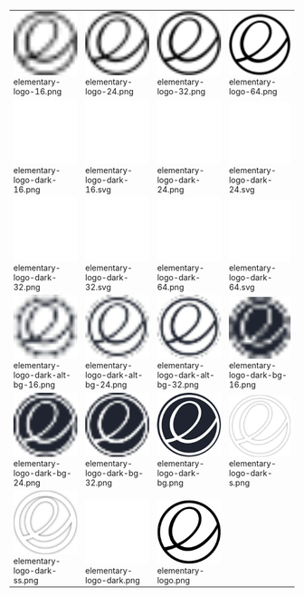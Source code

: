 <table><tr><tr><td valign="bottom"><img src="./elementary-logo-16.png" width="200"><br>elementary-logo-16.png</td><td valign="bottom"><img src="./elementary-logo-24.png" width="200"><br>elementary-logo-24.png</td><td valign="bottom"><img src="./elementary-logo-32.png" width="200"><br>elementary-logo-32.png</td><td valign="bottom"><img src="./elementary-logo-64.png" width="200"><br>elementary-logo-64.png</td></tr><tr><td valign="bottom"><img src="./elementary-logo-dark-16.png" width="200"><br>elementary-logo-dark-16.png</td><td valign="bottom"><img src="./elementary-logo-dark-16.svg" width="200"><br>elementary-logo-dark-16.svg</td><td valign="bottom"><img src="./elementary-logo-dark-24.png" width="200"><br>elementary-logo-dark-24.png</td><td valign="bottom"><img src="./elementary-logo-dark-24.svg" width="200"><br>elementary-logo-dark-24.svg</td></tr><tr><td valign="bottom"><img src="./elementary-logo-dark-32.png" width="200"><br>elementary-logo-dark-32.png</td><td valign="bottom"><img src="./elementary-logo-dark-32.svg" width="200"><br>elementary-logo-dark-32.svg</td><td valign="bottom"><img src="./elementary-logo-dark-64.png" width="200"><br>elementary-logo-dark-64.png</td><td valign="bottom"><img src="./elementary-logo-dark-64.svg" width="200"><br>elementary-logo-dark-64.svg</td></tr><tr><td valign="bottom"><img src="./elementary-logo-dark-alt-bg-16.png" width="200"><br>elementary-logo-dark-alt-bg-16.png</td><td valign="bottom"><img src="./elementary-logo-dark-alt-bg-24.png" width="200"><br>elementary-logo-dark-alt-bg-24.png</td><td valign="bottom"><img src="./elementary-logo-dark-alt-bg-32.png" width="200"><br>elementary-logo-dark-alt-bg-32.png</td><td valign="bottom"><img src="./elementary-logo-dark-bg-16.png" width="200"><br>elementary-logo-dark-bg-16.png</td></tr><tr><td valign="bottom"><img src="./elementary-logo-dark-bg-24.png" width="200"><br>elementary-logo-dark-bg-24.png</td><td valign="bottom"><img src="./elementary-logo-dark-bg-32.png" width="200"><br>elementary-logo-dark-bg-32.png</td><td valign="bottom"><img src="./elementary-logo-dark-bg.png" width="200"><br>elementary-logo-dark-bg.png</td><td valign="bottom"><img src="./elementary-logo-dark-s.png" width="200"><br>elementary-logo-dark-s.png</td></tr><tr><td valign="bottom"><img src="./elementary-logo-dark-ss.png" width="200"><br>elementary-logo-dark-ss.png</td><td valign="bottom"><img src="./elementary-logo-dark.png" width="200"><br>elementary-logo-dark.png</td><td valign="bottom"><img src="./elementary-logo.png" width="200"><br>elementary-logo.png</td></tr></table>